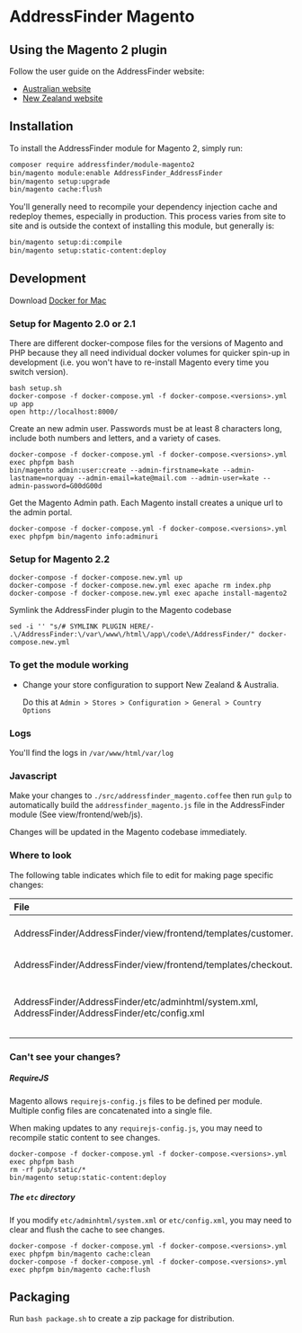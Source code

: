# AddressFinder Magento

## Using the Magento 2 plugin

Follow the user guide on the AddressFinder website:

- [Australian website](https://addressfinder.com.au/docs/magento-2-user-guide/)
- [New Zealand website](https://addressfinder.nz/docs/magento-2-user-guide/)

## Installation

To install the AddressFinder module for Magento 2, simply run:

```bash
composer require addressfinder/module-magento2
bin/magento module:enable AddressFinder_AddressFinder
bin/magento setup:upgrade
bin/magento cache:flush
```

You'll generally need to recompile your dependency injection cache and redeploy themes, especially in production. This process varies from site to site and is outside the context of installing this module, but generally is:

```bash
bin/magento setup:di:compile
bin/magento setup:static-content:deploy
```

## Development

Download [Docker for Mac](https://docs.docker.com/docker-for-mac/install/)

### Setup for Magento 2.0 or 2.1
There are different docker-compose files for the versions of Magento and PHP because they all need individual docker volumes for quicker spin-up in development (i.e. you won't have to re-install Magento every time you switch version).

```
bash setup.sh
docker-compose -f docker-compose.yml -f docker-compose.<versions>.yml up app
open http://localhost:8000/
```

Create an new admin user. Passwords must be at least 8 characters long, include both numbers and letters, and a variety of cases.

```
docker-compose -f docker-compose.yml -f docker-compose.<versions>.yml exec phpfpm bash
bin/magento admin:user:create --admin-firstname=kate --admin-lastname=norquay --admin-email=kate@mail.com --admin-user=kate --admin-password=G00dG00d
```

Get the Magento Admin path. Each Magento install creates a unique url to the admin portal.

```
docker-compose -f docker-compose.yml -f docker-compose.<versions>.yml exec phpfpm bin/magento info:adminuri
```

### Setup for Magento 2.2

    docker-compose -f docker-compose.new.yml up
    docker-compose -f docker-compose.new.yml exec apache rm index.php
    docker-compose -f docker-compose.new.yml exec apache install-magento2

Symlink the AddressFinder plugin to the Magento codebase

    sed -i '' "s/# SYMLINK PLUGIN HERE/- .\/AddressFinder:\/var\/www\/html\/app\/code\/AddressFinder/" docker-compose.new.yml


### To get the module working
- Change your store configuration to support New Zealand & Australia.

    Do this at `Admin > Stores > Configuration > General > Country Options`

### Logs

You'll find the logs in `/var/www/html/var/log`

### Javascript
Make your changes to `./src/addressfinder_magento.coffee` then run `gulp` to automatically build the `addressfinder_magento.js` file in the AddressFinder module (See view/frontend/web/js).

Changes will be updated in the Magento codebase immediately.

### Where to look

The following table indicates which file to edit for making page specific changes:

| File | Page |
| :--- | :--- |
| AddressFinder/AddressFinder/view/frontend/templates/customer.phtml | Website > My Account > Edit Address |
|  AddressFinder/AddressFinder/view/frontend/templates/checkout.phtml | Website > Checkout |
| AddressFinder/AddressFinder/etc/adminhtml/system.xml, AddressFinder/AddressFinder/etc/config.xml | Admin > Stores > Configuration > Services > AddressFinder |

### Can't see your changes?

##### RequireJS

Magento allows `requirejs-config.js` files to be defined per module. Multiple config files are concatenated into a single file.

When making updates to any `requirejs-config.js`, you may need to recompile static content to see changes.

```
docker-compose -f docker-compose.yml -f docker-compose.<versions>.yml exec phpfpm bash
rm -rf pub/static/*
bin/magento setup:static-content:deploy
```

##### The `etc` directory

If you modify `etc/adminhtml/system.xml` or `etc/config.xml`, you may need to clear and flush the cache to see changes.

```
docker-compose -f docker-compose.yml -f docker-compose.<versions>.yml exec phpfpm bin/magento cache:clean
docker-compose -f docker-compose.yml -f docker-compose.<versions>.yml exec phpfpm bin/magento cache:flush
```

## Packaging

Run `bash package.sh` to create a zip package for distribution.
